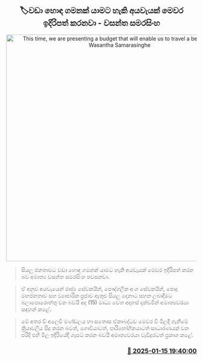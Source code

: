 <p align='center'><b><h2 align='center' title='This time, we are presenting a budget that will enable us to travel a better path - Wasantha Samarasinghe'>🏷වඩා හොඳ ගමනක් යාමට හැකි අයවැයක් මෙවර ඉදිරිපත් කරනවා - වසන්ත සමරසිංහ</h2></b></p>
<p align='center'><img src='https://helakuru.sgp1.cdn.digitaloceanspaces.com/esana/images/lib/wasantha-samarasinhe-yr.jpg' width='600' alt='This time, we are presenting a budget that will enable us to travel a better path - Wasantha Samarasinghe'></p>

> සියලු ජනතාවට වඩා හොඳ ගමනක් යාමට හැකි අයවැයක් මෙවර ඉදිරිපත් කරන බව අමාත්‍ය වසන්ත සමරසිංහ පවසනවා.

> ඒ අනුව අයවැයෙන් රාජ්‍ය සේවකයින්, පෞද්ගලික අංශ සේවකයින්, පොදු මහජනතාව සහ ව්‍යාපාරික ප්‍රජාව ඇතුළු සියලු දෙනාට සහන ලබාදීමට බලාපොරොත්තු වන බවයි අද (15) මාධ්‍ය වෙත අදහස් දක්වමින් අමාත්‍යවරයා සඳහන් කළේ.

> මේ අතර වී අලෙවි මණ්ඩලය හා සතොස ඒකාබද්ධව මෙවර වී මිලදී ගැනීමේ ක්‍රියාවලිය සිදු කරන බවත්, ගොවියාටත්, පාරිභෝගිකයාටත් සාධාරණයක් වන පරිදි එහි මිල ඉදිරියේදී ගැසට් කරන බවයි අමාත්‍යවරයා වැඩිදුරටත් ප්‍රකාශ කළේ. 



<h3 align='right'><a href='https://www.helakuru.lk/esana/p/106599/'>📅 2025-01-15 19:40:00</a></h3>
